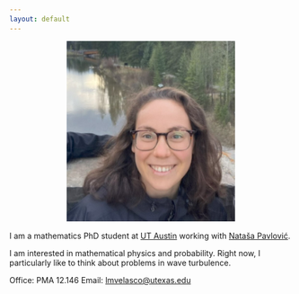 ```yaml
---
layout: default
---
```

<p align="center">
  <img src="assets/img/me.jpg" alt="My Photo" width="300">
</p>

I am a mathematics PhD student at [UT Austin](https://math.utexas.edu/) working with [Nataša Pavlović](https://web.ma.utexas.edu/users/natasa/). 

I am interested in mathematical physics and probability. Right now, I particularly like to think about problems in wave turbulence. 

Office: PMA 12.146
Email: [lmvelasco@utexas.edu](mailto:lmvelasco@utexas.edu)
